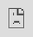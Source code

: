 ```yaml
---
layout: post
title: "유튜버가 슈퍼주니어 D를 표절했다는 이유로 비난을 받고 있다."
author: "undefined"
thumbnail: "https://www.allkpop.com/upload/2021/01/content/311706/thumb/1612130807-sj2.jpg"
tags: 
---
```



![image](https://www.allkpop.com/upload/2021/01/content/311706/1612130807-sj2.jpg)

한 유튜버가 네티즌들이 기존 K-Pop 노래를 떠올리게 하는 노래를 올려 논란이 일고 있다.

최근 유튜브에 동영상을 한 자기-훌리오 베르네(프르미에의 오디오)``Viajemos의 제목은고 동해에 그 노래의 유사성 때문에 슈퍼 주니어의 팬들을 놀라게 했다.


<div class="video_wrapper" style="padding-top: 56.25%;">
    <iframe width="100%" height="100%" src="https://www.youtube.com/embed/8Mo2QN-3JP0" frameborder="0" allow="accelerometer; autoplay; clipboard-write; encrypted-media; gyroscope; picture-in-picture" allowfullscreen="" style="position: absolute; top: 0px; left: 0px; width: 100%; height: 100%;"></iframe>
</div>



<div class="video_wrapper" style="padding-top: 56.25%;">
    <iframe width="100%" height="100%" src="https://www.youtube.com/embed/Zs2NibgZgR4" frameborder="0" allow="accelerometer; autoplay; clipboard-write; encrypted-media; gyroscope; picture-in-picture" allowfullscreen="" style="position: absolute; top: 0px; left: 0px; width: 100%; height: 100%;"></iframe>
</div>


팬들의 말에 따르면, 이 비디오의 업로더는 오리지널 가사와 함께 자신들의 `첫 번째 싱글`이라고 부르며 "대폭하게 표절했다"고 한다.

다른 의견에는 다음과 같은 내용이 있습니다: "저작권 침해입니다.", "이 의견을 보는 모든 사람에게: 그 가사는 슈퍼주니어 D의 성장하는 고통과 똑같다.

한편, 일부 팬들은 슈퍼주니어의 다가오는 컴백을 홍보하기 위해 이 순간을 취하고 있다.

당신의 생각은 어떠한가?